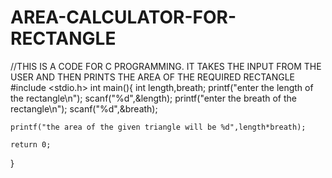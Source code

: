 # AREA-CALCULATOR-FOR-RECTANGLE
//THIS IS A CODE FOR C PROGRAMMING.  IT TAKES THE INPUT FROM THE USER AND THEN PRINTS THE AREA OF THE REQUIRED RECTANGLE
#include <stdio.h>
int main(){
    int length,breath;
    printf("enter the length of the rectangle\n");
    scanf("%d",&length);
     printf("enter the breath of the rectangle\n");
    scanf("%d",&breath);

    printf("the area of the given triangle will be %d",length*breath);
     
    return 0;
}
